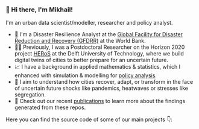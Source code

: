 ### 👋 Hi there, I'm Mikhail!

I'm an urban data scientist/modeller, researcher and policy analyst.

- 🌋 I'm a Disaster Resilience Analyst at the [Global Facility for Disaster Reduction and Recovery (GFDRR)](https://www.gfdrr.org/en) at the World Bank.
- 👨‍🔬 Previously, I was a Postdoctoral Researcher on the Horizon 2020 project [HERoS](https://www.heros-project.eu/) at the Delft University of Technology, where we build digital twins of cities to better prepare for an uncertain future.
- 📈 I have a background in applied mathematics & statistics, which I enhanced with simulation & modelling for [policy analysis](https://www.rand.org/pubs/notes/N3093.html).
- 🌱 I aim to understand how cities recover, adapt, or transform in the face of uncertain future shocks like pandemics, heatwaves or stresses like segregation.
- 📝 Check out our recent [publications](https://scholar.google.com/citations?user=ZzHyCt0AAAAJ&hl=en) to learn more about the findings generated from these repos.

Here you can find the source code of some of our main projects 👇:

<!-- 
*Keywords*: urban science, machine learning, modelling & simulation, resilience, uncertainty.
-->

<!--
**mikhailsirenko/mikhailsirenko** is a ✨ _special_ ✨ repository because its `README.md` (this file) appears on your GitHub profile.

Here are some ideas to get you started:

- 🔭 I’m currently working on ...
- 🌱 I’m currently learning ...
- 👯 I’m looking to collaborate on ...
- 🤔 I’m looking for help with ...
- 💬 Ask me about ...
- 📫 How to reach me: ...
- 😄 Pronouns: ...
- ⚡ Fun fact: ...
-->
